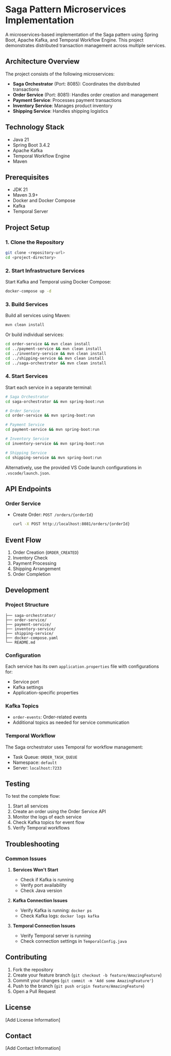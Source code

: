 # Saga Pattern Microservices Implementation

A microservices-based implementation of the Saga pattern using Spring Boot, Apache Kafka, and Temporal Workflow Engine. This project demonstrates distributed transaction management across multiple services.

## Architecture Overview

The project consists of the following microservices:

- **Saga Orchestrator** (Port: 8085): Coordinates the distributed transactions
- **Order Service** (Port: 8081): Handles order creation and management
- **Payment Service**: Processes payment transactions
- **Inventory Service**: Manages product inventory
- **Shipping Service**: Handles shipping logistics

## Technology Stack

- Java 21
- Spring Boot 3.4.2
- Apache Kafka
- Temporal Workflow Engine
- Maven

## Prerequisites

- JDK 21
- Maven 3.9+
- Docker and Docker Compose
- Kafka
- Temporal Server

## Project Setup

### 1. Clone the Repository

```bash
git clone <repository-url>
cd <project-directory>
```

### 2. Start Infrastructure Services

Start Kafka and Temporal using Docker Compose:

```bash
docker-compose up -d
```

### 3. Build Services

Build all services using Maven:

```bash
mvn clean install
```

Or build individual services:

```bash
cd order-service && mvn clean install
cd ../payment-service && mvn clean install
cd ../inventory-service && mvn clean install
cd ../shipping-service && mvn clean install
cd ../saga-orchestrator && mvn clean install
```

### 4. Start Services

Start each service in a separate terminal:

```bash
# Saga Orchestrator
cd saga-orchestrator && mvn spring-boot:run

# Order Service
cd order-service && mvn spring-boot:run

# Payment Service
cd payment-service && mvn spring-boot:run

# Inventory Service
cd inventory-service && mvn spring-boot:run

# Shipping Service
cd shipping-service && mvn spring-boot:run
```

Alternatively, use the provided VS Code launch configurations in `.vscode/launch.json`.

## API Endpoints

### Order Service
- Create Order: `POST /orders/{orderId}`
  ```bash
  curl -X POST http://localhost:8081/orders/{orderId}
  ```

## Event Flow

1. Order Creation (`ORDER_CREATED`)
2. Inventory Check
3. Payment Processing
4. Shipping Arrangement
5. Order Completion

## Development

### Project Structure
```
├── saga-orchestrator/
├── order-service/
├── payment-service/
├── inventory-service/
├── shipping-service/
├── docker-compose.yaml
└── README.md
```

### Configuration

Each service has its own `application.properties` file with configurations for:
- Service port
- Kafka settings
- Application-specific properties

### Kafka Topics

- `order-events`: Order-related events
- Additional topics as needed for service communication

### Temporal Workflow

The Saga orchestrator uses Temporal for workflow management:
- Task Queue: `ORDER_TASK_QUEUE`
- Namespace: `default`
- Server: `localhost:7233`

## Testing

To test the complete flow:

1. Start all services
2. Create an order using the Order Service API
3. Monitor the logs of each service
4. Check Kafka topics for event flow
5. Verify Temporal workflows

## Troubleshooting

### Common Issues

1. **Services Won't Start**
   - Check if Kafka is running
   - Verify port availability
   - Check Java version

2. **Kafka Connection Issues**
   - Verify Kafka is running: `docker ps`
   - Check Kafka logs: `docker logs kafka`

3. **Temporal Connection Issues**
   - Verify Temporal server is running
   - Check connection settings in `TemporalConfig.java`

## Contributing

1. Fork the repository
2. Create your feature branch (`git checkout -b feature/AmazingFeature`)
3. Commit your changes (`git commit -m 'Add some AmazingFeature'`)
4. Push to the branch (`git push origin feature/AmazingFeature`)
5. Open a Pull Request

## License

[Add License Information]

## Contact

[Add Contact Information]